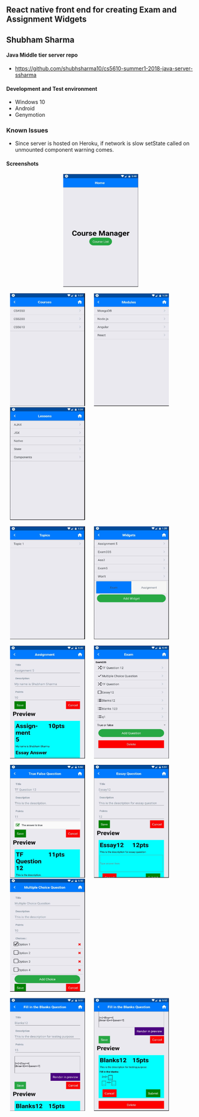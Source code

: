 ## React native front end for creating Exam and Assignment Widgets

## Shubham Sharma

#### Java Middle tier server repo
- https://github.com/shubhsharma10/cs5610-summer1-2018-java-server-ssharma

#### Development and Test environment
- Windows 10
- Android
- Genymotion

### Known Issues
- Since server is hosted on Heroku, if network is slow setState called on unmounted component warning comes.

#### Screenshots

<p align="center">
  <img src="HomePage.JPG" width="200" height="300"/>
</p>

<p align="left">
  <img src="CoursePage.JPG" hspace="10" width="200" height="300"/>
  <img src="ModulePage.JPG" hspace="10" width="200" height="300"/>
  <img src="LessonPage.JPG" hspace="10" width="200" height="300"/>
 </p>

<p align="left">
    <img src="TopicPage.JPG" hspace="10" width="200" height="300"/>
    <img src="WidgetListPage.JPG" hspace="10" width="200" height="300"/>
</p>

<p align="left">
   <img src="AssignmentPage.JPG" hspace="10" width="200" height="300"/>
   <img src="ExamPage.JPG" hspace="10" width="200" height="300"/>
</p>

<p align="left">
  <img src="TFQuestionPage.JPG" hspace="10" width="200" height="300"/>
  <img src="EssayQuestionPage.JPG" hspace="10" width="200" height="300"/>
  <img src="MultipleChoiceQuestionPage.JPG" hspace="10" width="200" height="300"/>
</p>
<p align="left">
  <img src="FillInTheBlanksPage.JPG" hspace="10" width="200" height="300"/>
  <img src="FillInTheBlanksPreviewPage.JPG" hspace="10" width="200" height="300"/>
</p>
